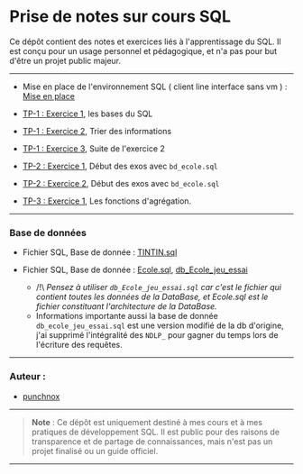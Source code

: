 <!-- <link rel="stylesheet" href="{{ '/theme/main.css' | relative_url }}"> -->

# Prise de notes sur cours SQL

Ce dépôt contient des notes et exercices liés à l'apprentissage du SQL. Il est conçu pour un usage personnel et pédagogique, et n'a pas pour but d'être un projet public majeur.

---

- Mise en place de l'environnement SQL ( client line interface sans vm ) : [Mise en place](./src/Setup/mise-en-place)
- [TP-1 : Exercice 1](./src/Exercices/TP-1-exo1.md), les bases du SQL
- [TP-1 : Exercice 2](./src/Exercices/TP-1-exo2.md), Trier des informations
- [TP-1 : Exercice 3](./src/Exercices/TP-1-exo3.md), Suite de l'exercice 2

- [TP-2 : Exercice 1](./src/Exercices/TP-2-exo1.md), Début des exos avec `bd_ecole.sql`
- [TP-2 : Exercice 2](./src/Exercices/TP-2-exo2.md), Début des exos avec `bd_ecole.sql`

- [TP-3 : Exercice 1](./src/Exercices/TP-3-exo1.md), Les fonctions d'agrégation.


---

### Base de données
- Fichier SQL, Base de donnée : [TINTIN.sql](./src/DB/TINTIN.sql)
- Fichier SQL, Base de donnée : [Ecole.sql](./src/DB/bd_ecole.sql), [db_Ecole_jeu_essai](./src/DB/bd_ecole_jeu_essai.sql)


    - /!\ *Pensez à utiliser `db_Ecole_jeu_essai.sql` car c'est le fichier qui contient toutes les données de la DataBase, et Ecole.sql est le fichier constituant l'architecture de la DataBase.*
    - Informations importante aussi la base de donnée `db_ecole_jeu_essai.sql` est une version modifié de la db d'origine, j'ai supprimé l'intégralité des `NDLP_` pour gagner du temps lors de l'écriture des requêtes.
---

### Auteur :
- [punchnox](https://github.com/notpunchnox)

---

> **Note** : Ce dépôt est uniquement destiné à mes cours et à mes pratiques de développement SQL. Il est public pour des raisons de transparence et de partage de connaissances, mais n'est pas un projet finalisé ou un guide officiel.

---
